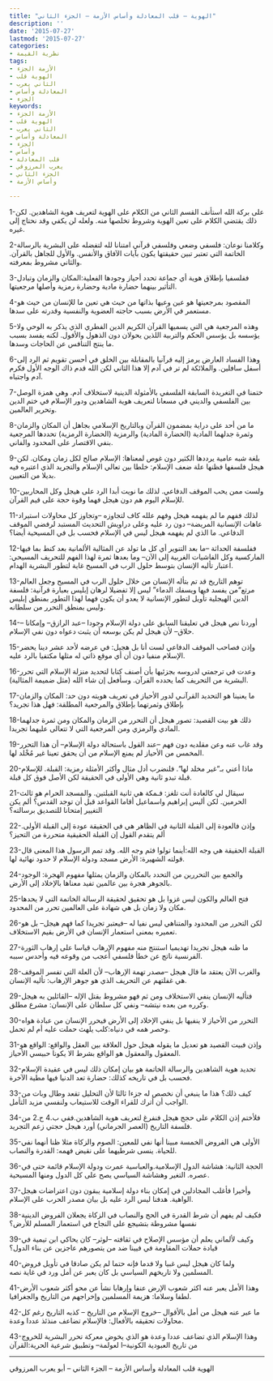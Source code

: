 ```yaml
---
title: "الهوية – قلب المعادلة وأساس الأزمة – الجزء الثاني"
description: ''
date: '2015-07-27'
lastmod: '2015-07-27'
categories:
- نظرية القيمة
tags:
- الأزمة الجزء
- الهوية قلب
- الثاني يعرب
- المعادلة وأساس
- الجزء
keywords:
- الأزمة الجزء
- الهوية قلب
- الثاني يعرب
- المعادلة وأساس
- الجزء
- وأساس
- قلب المعادلة
- يعرب المرزوقي
- الجزء الثاني
- وأساس الأزمة

---
```

1-على بركة الله استأنف القسم الثاني من الكلام على الهوية لتعريف هوية الشاهدين. لكن ذلك يقتضي الكلام على تعين الهوية وشروط تخلصها منه. ولعله لن يكفي وقد نحتاج إلى غيره.

2-وكلامنا نوعان: فلسفي وضعي وفلسفي قرآني امتنانا لله لتفضله على البشرية بالرسالة الخاتمة التي تعتبر تبين حقيقتها يكون بآيات الآفاق والأنفس. والأول للجاهل بالقرآن. والثاني مشروط بمعرفته.

3-ففلسفيا بإطلاق هوية أي جماعة تحدد أحياز وجودها الفعلية:المكان والزمان وتبادل التأثير بينهما حضارة مادية وحضارة رمزية وأصلها مرجعيتها.

4-المقصود بمرجعيتها هو عين وعيها بذاتها من حيث هي تعين ما للإنسان من حيث هو مستعمر في الأرض بسبب حاجته العضوية والنفسية وقدرته على سدها.

5-وهذه المرجعية هي التي يسميها القرآن الكريم الدين الفطري الذي يذكر به الوحي ولا يؤسسه بل يؤسس الحكم والتربية اللذين يحولان دون الذهول والأفول. لكنه يفسد بسبب ما ينتج التنافس عن الحاجات وسدها.

6-وهذا الفساد العارض يرمز إليه قرآنيا بالمقابلة بين الخلق في أحسن تقويم ثم الرد إلى أسفل سافلين. والملائكة لم تر في آدم إلا هذا الثاني لكن الله قدم ذاك الوجه الأول فكرم آدم واجتباه.

7-ختمنا في التغريدة السابقة الفلسفي بالأمثولة الدينية لاستخلاف آدم. وهي همزة الوصل بين الفلسفي والديني في مسعانا لتعريف هوية الشاهدين ودور الإسلام في ختم الدين وتحرير العالمين.

8-ما من أحد على دراية بمضمون القرآن وبالتاريخ الإسلامي بجاهل أن المكان والزمان وثمرة جدلهما المادية (الحضارة المادية) والرمزية (الحضارة الرمزية) تحددها المرجعية بنفي الاقتصار على المحدود والفاني.

9-بلغة شبه عامية يرددها الكثير دون غوص لمعناها: الإسلام صالح لكل زمان ومكان. لكن هيجل فلسفها فظنها علة ضعف الإسلام: خلطا بين تعالي الإسلام والتجريد الذي اعتبره فيه بديلا من التعيين.

10-ولست ممن يحب الموقف الدفاعي. لذلك ما نويت أبدا الرد على هيجل وكل المحاربين للإسلام اليوم هم دون هيجل فهما وقوة حجة على قيم القرآن.

11-لذلك ففهم ما لم يفهمه هيجل وفهم علله كاف لتجاوزه –وتجاوز كل محاولات استيراد عاهات الإنسانية المريضة– دون رد عليه وعلى دراويش التحديث المستبد لرفضي الموقف الدفاعي. ما الذي لم يفهمه هيجل ليس في الإسلام فحسب بل في المسيحية أيضا؟

12-ففلسفة الحداثة –ما بعد التنوير أي كل ما تولد عن المثالية الألمانية بعد كنط بما فيها الماركسية وكل الفاشيات الغربية إلى الآن– وما بعدها ثمرة لهذا الفهم للتحريف المسيحي: اعتبار تأليه الإنسان بتوسط حلول الرب في المسيح غاية لتطور البشرية الهدام.

13-توهم التاريخ قد تم بتأله الإنسان من خلال حلول الرب في المسيح وجعل العالم مرتع“من يفسد فيها ويسفك الدماء” ليس إلا تفضيلا لرهان إبليس بعبارة قرآنية: فلسفة الدين الهيجلية تأويل لتطور الإنسانية لا يعدو أن يكون فهما لهذا التطور بمنطق إبليس وليس بمنطق التحرر من سلطانه.

14-أوردنا نص هيجل في تعليقنا السابق على دولة الإسلام وجودا –عبد الرازق– وإمكانا –حلاق– لأن هيجل لم يكن بوسعه أن يثبت دعواه دون نفي الإسلام.

15-وإذن فصاحب الموقف الدفاعي لست أنا بل هجيل: في عرضه لأحد عشر دينا يحضر الإسلام منفيا دون أن أي موقع ذاتي له مثلها مكتفيا بالرد عليه.

16-وعدت في ترجمتي لدروسه بجزئيها بأن أصنف كتابا لتحديد منزلة الإسلام التي تحرر البشرية من التحريف كما يحدده القرآن. وسأفعل إن شاء الله (مثل ضميمة المثالية).

17-ما يعنينا هو التحديد القرآنـي لدور الأحياز في تعريف هويته دون حد: المكان والزمان بإطلاق وثمرتهما بإطلاق والمرجعية المطلقة: فهل هذا تجريد؟

18-ذلك هو بيت القصيد: تصور هيجل أن التحرر من الزمان والمكان ومن ثمرة جدلهما المادي والرمزي ومن المرجعية التي لا تتعالى عليهما تجريدا.

19-وقد غاب عنه وعن مقلديه دون فهم –عند القول باستحالة دولة الإسلام– أن هذا التحرر المخمس من الأحياز لم يمنع الإسلام من أن يحقق تعينا غير مُخْلد لها.

20-ماذا أعني بـ“غير مخلد لها“. فلنضرب أدل مثال وأكثر الأمثلة رمزية: القبلة. للإسلام قبلة تبدو ثانية وهي الأولى في الحقيقة لكن الأصل فوق كل قبلة.

21-سيقال لي كالعادة أنت تلغز: فـمكة هي ثانية القبلتين. والمسجد الحرام هو ثالث الحرمين. لكن أليس إبراهيم واسماعيل أقاما القواعد قبل أن توجد القدس؟ ألم يكن التغيير إمتحانا للتصديق برسالته؟

22-وإذن فالعودة إلى القبلة الثانية في الظاهر هي في الحقيقة عودة إلى القبلة الأولى. ألم يتقدم القول إن القبلة الحقيقية متحررة من التحيز؟

23-القبلة الحقيقة هي وجه الله:أينما تولوا فثم وجه الله. وقد تمم الرسول هذا المعنى قال قولته الشهيرة: الأرض مسجد ودولة الإسلام لا حدود نهائية لها.

24-والجمع بين التحررين من التحدد بالمكان والزمان يمثلها مفهوم الهجرة: الوجود بالجوهر هجرة بين عالمين تفيد معناها بالإخلاد إلى الأرض.

25-فتح العالم والكون ليس غزوا بل هو تحقيق لحقيقة الرسالة الخاتمة التي لا يحدها مكان ولا زمان بل هي شهادة على العالمين تحرر من المحدود.

26-لكن التحرر من المحدود والمتناهي ليس نفيا له –فيعتبر تجريدا كما فهم هيجل– بل هو تعميره بمعنى استعمار الإنسان في الأرض بقيم الاستخلاف.

27-ما ظنه هيجل تجريدا تهديميا استنتج منه مفهوم الإرهاب قياسا على إرهاب الثورة الفرنسية ناتج عن خطأ فلسفي أعجب من وقوعه فيه وأحدس سببه.

28-والغرب الآن يعتقد ما قال هيجل –مصدر تهمة الإرهاب– لأن العلة التي تفسر الموقف هي غفلتهم عن التحريف الذي هو جوهر الإرهاب: تأليه الإنسان.

29-فتأليه الإنسان ينفي الاستخلاف ومن ثم فهو مشروط بقتل الإله –القائلين به هيجل وكرره من بعده نيتشه– ونفي كل سلطان على الإنسان: مشرع مطلق.

30-التحرر من الأحياز لا ينفيها بل ينفي الإخلاد إلى الأرض فيحرر الإنسان من عبادة هواه وحصر همه في دنياه:كلب يلهث حملت عليه أم لم تحمل.

31-وإذن فبيت القصيد هو تعديل ما يقوله هيجل حول العلاقة بين العقل والواقع: الواقع هو المعقول والمعقول هو الواقع بشرط الا يكونا حبيسي الأحياز.

32-تحديد هوية الشاهدين والرسالة الخاتمة هو بيان إمكان ذلك ليس في عقيدة الإسلام فحسب بل في تاريخه كذلك: حضارة تعد الدنيا فيها مطية الآخرة.

33-كيف ذلك؟ هذا ما ينبغي أن نخصص له جزءا ثالثا لأن التحليل تقعد وطال وبات من الواجب أن أترك للقراء الوقت للاستيعاب ولنفسي مزيد التأمل.

34-فلأختم إذن الكلام على حجج هيجل فنفرغ لتعريف هوية الشاهدين.ففي ب.4 ح.2 من فلسفة التاريخ (العصر الجرماني) أورد هيجل حجتي زعم التجريد.

35-الأولى هي الفروض الخمسة مبينا أنها نفي للمعين: الصوم والزكاة مثلا ظنا أنهما نفي للحياة. ينسى شرطيهما على نقيض فهمه: القدرة والنصاب.

36-الحجة الثانية: هشاشة الدول الإسلامية.والعباسية عمرت ودولة الإسلام قائمة حتى في عصره. التغير وهشاشة السياسي يصح على كل الدول ومنها المسيحية.

37-وأخيرا فأغلب المجادلين في إمكان بناء دولة إسلامية يبقون دون اعتراضات هيجل الواهية. هدفنا ليس الرد عليه بل بيان مصدر الحرب على الإسلام.

38-فكيف لم يفهم أن شرط القدرة في الحج والنصاب في الزكاة يجعلان الفروض الدينية نفسها مشروطة بتشيجع على النجاح في استعمار المسلم للأرض؟

39-وكيف لألماني يعلم أن مؤسس الإصلاح في ثقافته –لوثر– كان يحاكي ابن تيمية في قيادة حملات المقاومة في فيينا ضد من يتصورهم عاجزين عن بناء الدول؟

40-ولما كان هيجل ليس غبيا ولا فدما فإنه حتما لم يكن صادقا في تأويل فروض المسلمين ولا تاريخهم السياسي بل كان يعبر عن أمل ورد في غاية نصه.

41-وهذا الأمل يعبر عنه اكثر شعوب الإرض عنفا وإرهابا نشأ عن محو أكثر شعوب الأرض لطفا وسلاما: هزيمة المسلمين وإخراجهم من التاريخ والجغرافيا.

42-ما عبر عنه هيجل من أمل بالأقوال –خروج الإسلام من التاريخ – كذبه التاريخ رغم كل محاولات تحقيقه بالأفعال: فالإسلام تضاعف منذئذ عددا وعدة.

43-وهذا الإسلام الذي تضاعف عددا وعدة هو الذي يخوض معركة تحرر البشرية للخروج من تاريخ العبودية الكونية–ا لعولمة– وتطبيق شرعية الحرية:القرآن

---

الهوية قلب المعادلة وأساس الأزمة – الجزء الثاني – أبو يعرب المرزوقي

###